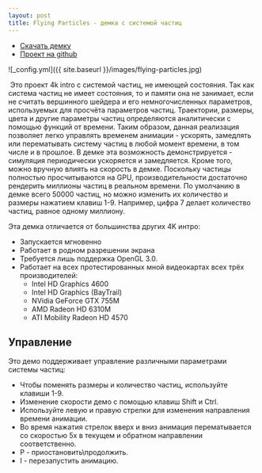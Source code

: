 ```yaml
---
layout: post
title: Flying Particles - демка с системой частиц
---
```


- [Скачать демку](https://github.com/gammaker/flying-particles/blob/master/exe/FlyingParticles.exe?raw=true)
- [Проект на github](https://github.com/gammaker/flying-particles/)

![_config.yml]({{ site.baseurl }}/images/flying-particles.jpg)


&nbsp;Это проект 4k intro с системой частиц, не имеющей состояния.
Так как система частиц не имеет состояния, то и памяти она не занимает, если не считать вершинного шейдера и его немногочисленных параметров, используемых для просчёта параметров частиц.
Траектории, размеры, цвета и другие параметры частиц определяются аналитически с помощью функций от времени.
Таким образом, данная реализация позволяет легко управлять временем анимации - ускорять, замедлять или перематывать систему частиц в любой момент времени, в том числе и в прошлое.
В демке эта возможность демонстрируется - симуляция периодически ускоряется и замедляется. Кроме того, можно вручную влиять на скорость в демке.
Поскольку частицы полностью просчитываются на GPU, производительности достаточно рендерить миллионы частиц в реальном времени.
По умолчанию в демке всего 50000 частиц, но можно изменить их количество и размеры нажатием клавиш 1-9. Например, цифра 7 делает количество частиц, равное одному миллиону.
 
 Эта демка отличается от большинства других 4K интро:
 
- Запускается мгновенно
- Работает в родном разрешении экрана
- Требуется лишь поддержка OpenGL 3.0.
- Работает на всех протестированных мной видеокартах всех трёх производителей:
  - Intel HD Graphics 4600
  - Intel HD Graphics (BayTrail)
  - NVidia GeForce GTX 755M
  - AMD Radeon HD 6310M
  - ATI Mobility Radeon HD 4570
 
 
## Управление

Это демо поддерживает управление различными параметрами системы частиц:

- Чтобы поменять размеры и количество частиц, используйте клавиши 1-9.
- Изменение скорости демо с помощью клавиш Shift и Ctrl.
- Используйте левую и правую стрелки для изменения направления времени анимации.
- Во время нажатия стрелок вверх и вниз анимация перематывается со скоростью 5x в текущем и обратном направлении соответственно.
- P - приостановить\продолжить.
- I - перезапустить анимацию.



